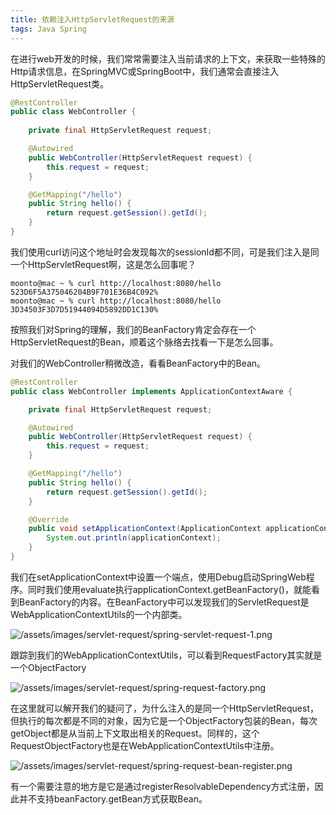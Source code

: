 ```yaml
---
title: 依赖注入HttpServletRequest的来源
tags: Java Spring
---
```


在进行web开发的时候，我们常常需要注入当前请求的上下文，来获取一些特殊的Http请求信息，在SpringMVC或SpringBoot中，我们通常会直接注入HttpServletRequest类。

```java
@RestController
public class WebController {
    
    private final HttpServletRequest request;

    @Autowired
    public WebController(HttpServletRequest request) {
        this.request = request;
    }

    @GetMapping("/hello")
    public String hello() {
        return request.getSession().getId();
    }
}
```

我们使用curl访问这个地址时会发现每次的sessionId都不同，可是我们注入是同一个HttpServletRequest啊，这是怎么回事呢？

<!--more-->

```shell
moonto@mac ~ % curl http://localhost:8080/hello
523D6F5A375046204B9F701E36B4C092%   
moonto@mac ~ % curl http://localhost:8080/hello
3D34503F3D7D51944094D5892DD1C130% 
```

按照我们对Spring的理解，我们的BeanFactory肯定会存在一个HttpServletRequest的Bean，顺着这个脉络去找看一下是怎么回事。

对我们的WebController稍微改造，看看BeanFactory中的Bean。

```java
@RestController
public class WebController implements ApplicationContextAware {

    private final HttpServletRequest request;

    @Autowired
    public WebController(HttpServletRequest request) {
        this.request = request;
    }

    @GetMapping("/hello")
    public String hello() {
        return request.getSession().getId();
    }

    @Override
    public void setApplicationContext(ApplicationContext applicationContext) throws BeansException {
        System.out.println(applicationContext);
    }
}
```

我们在setApplicationContext中设置一个端点，使用Debug启动SpringWeb程序。同时我们使用evaluate执行applicationContext.getBeanFactory()，就能看到BeanFactory的内容。在BeanFactory中可以发现我们的ServletRequest是WebApplicationContextUtils的一个内部类。

![/assets/images/servlet-request/spring-servlet-request-1.png](https://user-images.githubusercontent.com/66450332/90841810-390a6600-e390-11ea-975b-7b75922aa926.png)

跟踪到我们的WebApplicationContextUtils，可以看到RequestFactory其实就是一个ObjectFactory

![/assets/images/servlet-request/spring-request-factory.png](https://user-images.githubusercontent.com/66450332/90842034-d36aa980-e390-11ea-8a1f-f05ccd622724.png)

在这里就可以解开我们的疑问了，为什么注入的是同一个HttpServletRequest，但执行的每次都是不同的对象，因为它是一个ObjectFactory包装的Bean，每次getObject都是从当前上下文取出相关的Request。同样的，这个RequestObjectFactory也是在WebApplicationContextUtils中注册。

![/assets/images/servlet-request/spring-request-bean-register.png](https://user-images.githubusercontent.com/66450332/90842081-f5642c00-e390-11ea-9dc2-a3b26aa02cd8.png)

有一个需要注意的地方是它是通过registerResolvableDependency方式注册，因此并不支持beanFactory.getBean方式获取Bean。

